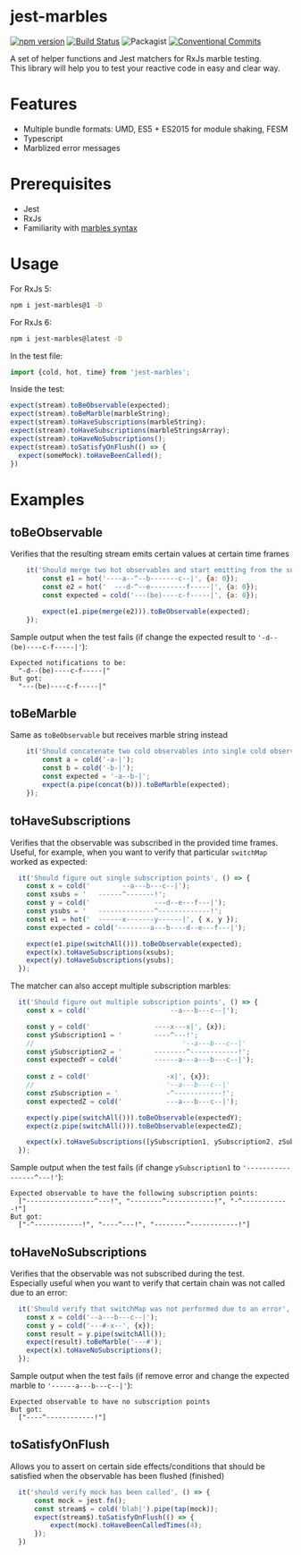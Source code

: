 # jest-marbles 
[![npm version](https://badge.fury.io/js/jest-marbles.svg)](https://badge.fury.io/js/jest-marbles) [![Build Status](https://travis-ci.org/just-jeb/jest-marbles.svg?branch=master)](https://travis-ci.org/just-jeb/jest-marbles) ![Packagist](https://img.shields.io/packagist/l/doctrine/orm.svg) [![Conventional Commits](https://img.shields.io/badge/Conventional%20Commits-1.0.0-yellow.svg)](https://conventionalcommits.org)


A set of helper functions and Jest matchers for RxJs marble testing.  
This library will help you to test your reactive code in easy and clear way.  

# Features
 - Multiple bundle formats: UMD, ES5 + ES2015 for module shaking, FESM
 - Typescript 
 - Marblized error messages

# Prerequisites
 - Jest
 - RxJs
 - Familiarity with [marbles syntax](https://github.com/ReactiveX/rxjs/blob/master/doc/writing-marble-tests.md)

# Usage

For RxJs 5:
```sh
npm i jest-marbles@1 -D
```  

For RxJs 6:
```sh
npm i jest-marbles@latest -D
```

In the test file:

```js
import {cold, hot, time} from 'jest-marbles';
```

Inside the test:

```js
expect(stream).toBeObservable(expected);
expect(stream).toBeMarble(marbleString);
expect(stream).toHaveSubscriptions(marbleString);
expect(stream).toHaveSubscriptions(marbleStringsArray);
expect(stream).toHaveNoSubscriptions();
expect(stream).toSatisfyOnFlush(() => {
  expect(someMock).toHaveBeenCalled();
})
```

# Examples

## toBeObservable
Verifies that the resulting stream emits certain values at certain time frames
```js
    it('Should merge two hot observables and start emitting from the subscription point', () => {
        const e1 = hot('----a--^--b-------c--|', {a: 0});
        const e2 = hot('  ---d-^--e---------f-----|', {a: 0});
        const expected = cold('---(be)----c-f-----|', {a: 0});

        expect(e1.pipe(merge(e2))).toBeObservable(expected);
    });
```
Sample output when the test fails (if change the expected result to `'-d--(be)----c-f-----|'`):
```
Expected notifications to be:
  "-d--(be)----c-f-----|"
But got:
  "---(be)----c-f-----|"
```

## toBeMarble
Same as `toBeObservable` but receives marble string instead
```js
    it('Should concatenate two cold observables into single cold observable', () => {
        const a = cold('-a-|');
        const b = cold('-b-|');
        const expected = '-a--b-|';
        expect(a.pipe(concat(b))).toBeMarble(expected);
    });
```

## toHaveSubscriptions
Verifies that the observable was subscribed in the provided time frames.  
Useful, for example, when you want to verify that particular `switchMap` worked as expected:
```js
  it('Should figure out single subscription points', () => {
    const x = cold('        --a---b---c--|');
    const xsubs = '   ------^-------!';
    const y = cold('                ---d--e---f---|');
    const ysubs = '   --------------^-------------!';
    const e1 = hot('  ------x-------y------|', { x, y });
    const expected = cold('--------a---b----d--e---f---|');

    expect(e1.pipe(switchAll())).toBeObservable(expected);
    expect(x).toHaveSubscriptions(xsubs);
    expect(y).toHaveSubscriptions(ysubs);
  });
```
The matcher can also accept multiple subscription marbles:
```js
  it('Should figure out multiple subscription points', () => {
    const x = cold('                    --a---b---c--|');

    const y = cold('                ----x---x|', {x});
    const ySubscription1 = '        ----^---!';
    //                                     '--a---b---c--|'
    const ySubscription2 = '        --------^------------!';
    const expectedY = cold('        ------a---a---b---c--|');
	
    const z = cold('                   -x|', {x});
    //                                 '--a---b---c--|'
    const zSubscription = '            -^------------!';
    const expectedZ = cold('           ---a---b---c--|');

    expect(y.pipe(switchAll())).toBeObservable(expectedY);
    expect(z.pipe(switchAll())).toBeObservable(expectedZ);

    expect(x).toHaveSubscriptions([ySubscription1, ySubscription2, zSubscription]);
  });
```
Sample output when the test fails (if change `ySubscription1` to `'-----------------^---!'`):
```
Expected observable to have the following subscription points:
  ["-----------------^---!", "--------^------------!", "-^------------!"]
But got:
  ["-^------------!", "----^---!", "--------^------------!"]
```

## toHaveNoSubscriptions
Verifies that the observable was not subscribed during the test.  
Especially useful when you want to verify that certain chain was not called due to an error:
```js
  it('Should verify that switchMap was not performed due to an error', () => {
    const x = cold('--a---b---c--|');
    const y = cold('---#-x--', {x});
    const result = y.pipe(switchAll());
    expect(result).toBeMarble('---#');
    expect(x).toHaveNoSubscriptions();
  });
```
Sample output when the test fails (if remove error and change the expected marble to `'------a---b---c--|'`):
```
Expected observable to have no subscription points
But got:
  ["----^------------!"]
```

## toSatisfyOnFlush
Allows you to assert on certain side effects/conditions that should be satisfied when the observable has been flushed (finished)
```js
  it('should verify mock has been called', () => {
      const mock = jest.fn();
      const stream$ = cold('blah|').pipe(tap(mock));
      expect(stream$).toSatisfyOnFlush(() => {
          expect(mock).toHaveBeenCalledTimes(4);
      });
  })
```




